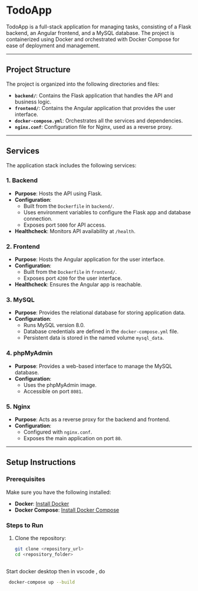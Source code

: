# **TodoApp**

TodoApp is a full-stack application for managing tasks, consisting of a Flask backend, an Angular frontend, and a MySQL database. The project is containerized using Docker and orchestrated with Docker Compose for ease of deployment and management.

---

## **Project Structure**

The project is organized into the following directories and files:

- **`backend/`**: Contains the Flask application that handles the API and business logic.
- **`frontend/`**: Contains the Angular application that provides the user interface.
- **`docker-compose.yml`**: Orchestrates all the services and dependencies.
- **`nginx.conf`**: Configuration file for Nginx, used as a reverse proxy.

---

## **Services**

The application stack includes the following services:

### **1. Backend**
- **Purpose**: Hosts the API using Flask.
- **Configuration**:
  - Built from the `Dockerfile` in `backend/`.
  - Uses environment variables to configure the Flask app and database connection.
  - Exposes port `5000` for API access.
- **Healthcheck**: Monitors API availability at `/health`.

### **2. Frontend**
- **Purpose**: Hosts the Angular application for the user interface.
- **Configuration**:
  - Built from the `Dockerfile` in `frontend/`.
  - Exposes port `4200` for the user interface.
- **Healthcheck**: Ensures the Angular app is reachable.

### **3. MySQL**
- **Purpose**: Provides the relational database for storing application data.
- **Configuration**:
  - Runs MySQL version 8.0.
  - Database credentials are defined in the `docker-compose.yml` file.
  - Persistent data is stored in the named volume `mysql_data`.

### **4. phpMyAdmin**
- **Purpose**: Provides a web-based interface to manage the MySQL database.
- **Configuration**:
  - Uses the phpMyAdmin image.
  - Accessible on port `8081`.

### **5. Nginx**
- **Purpose**: Acts as a reverse proxy for the backend and frontend.
- **Configuration**:
  - Configured with `nginx.conf`.
  - Exposes the main application on port `80`.

---

## **Setup Instructions**

### **Prerequisites**
Make sure you have the following installed:
- **Docker**: [Install Docker](https://www.docker.com/)
- **Docker Compose**: [Install Docker Compose](https://docs.docker.com/compose/)

### **Steps to Run**
1. Clone the repository:
   ```bash
   git clone <repository_url>
   cd <repository_folder>
 
  Start docker desktop 
  then in vscode , do 
 ```bash
  docker-compose up --build
